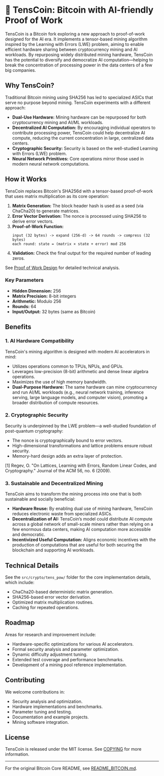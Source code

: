 # 🤖 TensCoin: Bitcoin with AI-friendly Proof of Work

TensCoin is a Bitcoin fork exploring a new approach to proof-of-work designed for the AI era. It implements a tensor-based mining algorithm inspired by the Learning with Errors (LWE) problem, aiming to enable efficient hardware sharing between cryptocurrency mining and AI workloads. By repurposing widely distributed mining hardware, TensCoin has the potential to diversify and democratize AI computation—helping to break the concentration of processing power in the data centers of a few big companies.

## Why TensCoin?

Traditional Bitcoin mining using SHA256 has led to specialized ASICs that serve no purpose beyond mining. TensCoin experiments with a different approach:
- **Dual-Use Hardware:** Mining hardware can be repurposed for both cryptocurrency mining and AI/ML workloads.
- **Decentralized AI Computation:** By encouraging individual operators to contribute processing power, TensCoin could help decentralize AI compute, reducing the current concentration in large, centralized data centers.
- **Cryptographic Security:** Security is based on the well-studied Learning with Errors (LWE) problem.
- **Neural Network Primitives:** Core operations mirror those used in modern neural network computations.

## How it Works

TensCoin replaces Bitcoin's SHA256d with a tensor-based proof-of-work that uses matrix multiplication as its core operation:

1. **Matrix Generation:** The block header hash is used as a seed (via ChaCha20) to generate matrices.
2. **Error Vector Derivation:** The nonce is processed using SHA256 to derive error vectors.
3. **Proof-of-Work Function:**  
   ```
   input (32 bytes) -> expand (256-d) -> 64 rounds -> compress (32 bytes)
   each round: state = (matrix × state + error) mod 256
   ```
4. **Validation:** Check the final output for the required number of leading zeros.

See [Proof of Work Design](tens_pow.md) for detailed technical analysis.

### Key Parameters
- **Hidden Dimension:** 256
- **Matrix Precision:** 8-bit integers  
- **Arithmetic:** Modulo 256  
- **Rounds:** 64  
- **Input/Output:** 32 bytes (same as Bitcoin)

## Benefits

### 1. AI Hardware Compatibility
TensCoin's mining algorithm is designed with modern AI accelerators in mind:
- Utilizes operations common to TPUs, NPUs, and GPUs.
- Leverages low-precision (8-bit) arithmetic and dense linear algebra operations.
- Maximizes the use of high memory bandwidth.
- **Dual-Purpose Hardware:** The same hardware can mine cryptocurrency and run AI/ML workloads (e.g., neural network training, inference serving, large language models, and computer vision), promoting a broader distribution of compute resources.

### 2. Cryptographic Security
Security is underpinned by the LWE problem—a well-studied foundation of post-quantum cryptography:
- The nonce is cryptographically bound to error vectors.
- High-dimensional transformations and lattice problems ensure robust security.
- Memory-hard design adds an extra layer of protection.

[1] Regev, O. "On Lattices, Learning with Errors, Random Linear Codes, and Cryptography." Journal of the ACM 56, no. 6 (2009).

### 3. Sustainable and Decentralized Mining
TensCoin aims to transform the mining process into one that is both sustainable and socially beneficial:
- **Hardware Reuse:** By enabling dual use of mining hardware, TensCoin reduces electronic waste from specialized ASICs.
- **Decentralization of AI:** TensCoin’s model could distribute AI compute across a global network of small-scale miners rather than relying on a few enormous data centers, making AI computation more accessible and democratic.
- **Incentivized Useful Computation:** Aligns economic incentives with the production of computations that are useful for both securing the blockchain and supporting AI workloads.

## Technical Details

See the `src/crypto/tens_pow/` folder for the core implementation details, which include:
- ChaCha20-based deterministic matrix generation.
- SHA256-based error vector derivation.
- Optimized matrix multiplication routines.
- Caching for repeated operations.

## Roadmap

Areas for research and improvement include:
- Hardware-specific optimizations for various AI accelerators.
- Formal security analysis and parameter optimization.
- Dynamic difficulty adjustment tuning.
- Extended test coverage and performance benchmarks.
- Development of a mining pool reference implementation.

## Contributing

We welcome contributions in:
- Security analysis and optimization.
- Hardware implementations and benchmarks.
- Parameter tuning and testing.
- Documentation and example projects.
- Mining software integration.

## License

TensCoin is released under the MIT license. See [COPYING](COPYING) for more information.

---

For the original Bitcoin Core README, see [README_BITCOIN.md](README_BITCOIN.md).

